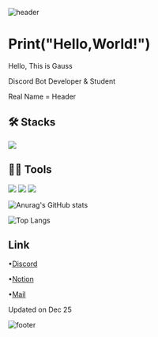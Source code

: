 ![header](https://capsule-render.vercel.app/api?type=waving&color=0:98a3a7,50:a82da8&height=200&section=header&text=Jihyeok%20Yoo&fontSize=60&fontColor=FCF8F2)

# Print("Hello,World!")
Hello, This is Gauss

Discord Bot Developer & Student

Real Name = Header

## 🛠️ Stacks
<img src="https://img.shields.io/badge/Python-3766AB?style=flat-square&logo=Python&logoColor=white"/>

## 💪🏼 Tools
<img src="https://img.shields.io/badge/Visual Studio Code-007ACC?style=flat-square&logo=Visual Studio Code&logoColor=white"/> <img src="https://img.shields.io/badge/GitHub-181717?style=flat-square&logo=GitHub&logoColor=white"/> <img src="https://img.shields.io/badge/replit-F26207?style=flat-square&logo=replit&logoColor=white"/>

![Anurag's GitHub stats](https://github-readme-stats.vercel.app/api?username=clwlgur&show_icons=true&theme=tokyonight)

![Top Langs](https://github-readme-stats.vercel.app/api/top-langs/?username=clwlgur&layout=compact&theme=tokyonight)

## Link
•[Discord](https://discord.com/channels/@cloudkr_)

•[Notion](https://pickled-emperor-9ab.notion.site/e73cfebf5e174793a71b2e42caf59c17?pvs=4)

•[Mail](cloudspace1123@outlook.kr)

Updated on Dec 25

![footer](https://capsule-render.vercel.app/api?type=waving&color=100:98a3a7,100:a82da8&height=200&section=footer&text=%&fontSize=60&fontColor=FCF8F2)
